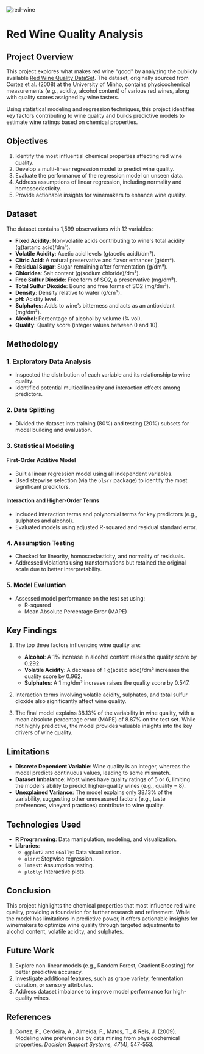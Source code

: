 <img src="https://media.istockphoto.com/id/1422994721/photo/red-wine-in-glass-and-grape-on-wooden-barrel-with-vineyard.jpg?s=612x612&w=0&k=20&c=QoiffPIamBz8_B5eNrxbKPs2inAB2vhh4ua0afq02ow=" alt="red-wine">

# Red Wine Quality Analysis

## Project Overview
This project explores what makes red wine "good" by analyzing the publicly available [Red Wine Quality DataSet](https://www.kaggle.com/datasets/uciml/red-wine-quality-cortez-et-al-2009/code). The dataset, originally sourced from Cortez et al. (2008) at the University of Minho, contains physicochemical measurements (e.g., acidity, alcohol content) of various red wines, along with quality scores assigned by wine tasters.

Using statistical modeling and regression techniques, this project identifies key factors contributing to wine quality and builds predictive models to estimate wine ratings based on chemical properties.

## Objectives
1. Identify the most influential chemical properties affecting red wine quality.
2. Develop a multi-linear regression model to predict wine quality.
3. Evaluate the performance of the regression model on unseen data.
4. Address assumptions of linear regression, including normality and homoscedasticity.
5. Provide actionable insights for winemakers to enhance wine quality.

## Dataset
The dataset contains 1,599 observations with 12 variables:
- **Fixed Acidity**: Non-volatile acids contributing to wine's total acidity (g(tartaric acid)/dm³).
- **Volatile Acidity**: Acetic acid levels (g(acetic acid)/dm³).
- **Citric Acid**: A natural preservative and flavor enhancer (g/dm³).
- **Residual Sugar**: Sugar remaining after fermentation (g/dm³).
- **Chlorides**: Salt content (g(sodium chloride)/dm³).
- **Free Sulfur Dioxide**: Free form of SO2, a preservative (mg/dm³).
- **Total Sulfur Dioxide**: Bound and free forms of SO2 (mg/dm³).
- **Density**: Density relative to water (g/cm³).
- **pH**: Acidity level.
- **Sulphates**: Adds to wine’s bitterness and acts as an antioxidant (mg/dm³).
- **Alcohol**: Percentage of alcohol by volume (% vol).
- **Quality**: Quality score (integer values between 0 and 10).

## Methodology
### 1. Exploratory Data Analysis
- Inspected the distribution of each variable and its relationship to wine quality.
- Identified potential multicollinearity and interaction effects among predictors.

### 2. Data Splitting
- Divided the dataset into training (80%) and testing (20%) subsets for model building and evaluation.

### 3. Statistical Modeling
#### First-Order Additive Model
- Built a linear regression model using all independent variables.
- Used stepwise selection (via the `olsrr` package) to identify the most significant predictors.

#### Interaction and Higher-Order Terms
- Included interaction terms and polynomial terms for key predictors (e.g., sulphates and alcohol).
- Evaluated models using adjusted R-squared and residual standard error.

### 4. Assumption Testing
- Checked for linearity, homoscedasticity, and normality of residuals.
- Addressed violations using transformations but retained the original scale due to better interpretability.

### 5. Model Evaluation
- Assessed model performance on the test set using:
  - R-squared
  - Mean Absolute Percentage Error (MAPE)

## Key Findings
1. The top three factors influencing wine quality are:
   - **Alcohol**: A 1% increase in alcohol content raises the quality score by 0.292.
   - **Volatile Acidity**: A decrease of 1 g(acetic acid)/dm³ increases the quality score by 0.962.
   - **Sulphates**: A 1 mg/dm³ increase raises the quality score by 0.547.

2. Interaction terms involving volatile acidity, sulphates, and total sulfur dioxide also significantly affect wine quality.

3. The final model explains 38.13% of the variability in wine quality, with a mean absolute percentage error (MAPE) of 8.87% on the test set. While not highly predictive, the model provides valuable insights into the key drivers of wine quality.

## Limitations
- **Discrete Dependent Variable**: Wine quality is an integer, whereas the model predicts continuous values, leading to some mismatch.
- **Dataset Imbalance**: Most wines have quality ratings of 5 or 6, limiting the model's ability to predict higher-quality wines (e.g., quality = 8).
- **Unexplained Variance**: The model explains only 38.13% of the variability, suggesting other unmeasured factors (e.g., taste preferences, vineyard practices) contribute to wine quality.

## Technologies Used
- **R Programming**: Data manipulation, modeling, and visualization.
- **Libraries**:
  - `ggplot2` and `GGally`: Data visualization.
  - `olsrr`: Stepwise regression.
  - `lmtest`: Assumption testing.
  - `plotly`: Interactive plots.

## Conclusion
This project highlights the chemical properties that most influence red wine quality, providing a foundation for further research and refinement. While the model has limitations in predictive power, it offers actionable insights for winemakers to optimize wine quality through targeted adjustments to alcohol content, volatile acidity, and sulphates.

## Future Work
1. Explore non-linear models (e.g., Random Forest, Gradient Boosting) for better predictive accuracy.
2. Investigate additional features, such as grape variety, fermentation duration, or sensory attributes.
3. Address dataset imbalance to improve model performance for high-quality wines.

## References
1. Cortez, P., Cerdeira, A., Almeida, F., Matos, T., & Reis, J. (2009). Modeling wine preferences by data mining from physicochemical properties. *Decision Support Systems, 47(4)*, 547-553.

